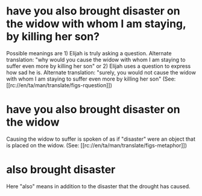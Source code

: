 # have you also brought disaster on the widow with whom I am staying, by killing her son?

Possible meanings are 1) Elijah is truly asking a question. Alternate translation: "why would you cause the widow with whom I am staying to suffer even more by killing her son" or 2) Elijah uses a question to express how sad he is. Alternate translation: "surely, you would not cause the widow with whom I am staying to suffer even more by killing her son" (See: [[rc://en/ta/man/translate/figs-rquestion]])

# have you also brought disaster on the widow

Causing the widow to suffer is spoken of as if "disaster" were an object that is placed on the widow. (See: [[rc://en/ta/man/translate/figs-metaphor]])

# also brought disaster

Here "also" means in addition to the disaster that the drought has caused.

